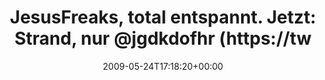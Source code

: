 ---
retweeted: false
source: <a href="http://twitter.com" rel="nofollow">Twitter Web Client</a>
entities:
  hashtags: []
  symbols: []
  user_mentions:
  - name: Mike Besser
    screen_name: JgdKdoFhr
    indices:
    - '49'
    - '59'
    id_str: '34632827'
    id: '34632827'
  urls: []
display_text_range:
- '0'
- '84'
favorite_count: '0'
id_str: '1904058344'
truncated: false
retweet_count: '0'
id: '1904058344'
created_at: Sun May 24 17:18:20 +0000 2009
favorited: false
full_text: 'JesusFreaks, total entspannt. Jetzt: Strand, nur [@jgdkdofhr](https://twitter.com/jgdkdofhr)
  geht nich ans Telefon...'
lang: de
tags:
- pesos/twitter
date: '2009-05-24T17:18:20+00:00'
src: https://twitter.com/bascht/status/1904058344
original_url: https://twitter.com/bascht/status/1904058344
type: twitter_tweet
text: 'JesusFreaks, total entspannt. Jetzt: Strand, nur [@jgdkdofhr](https://twitter.com/jgdkdofhr)
  geht nich ans Telefon...'
title: 'JesusFreaks, total entspannt. Jetzt: Strand, nur @jgdkdofhr (https://tw'

---